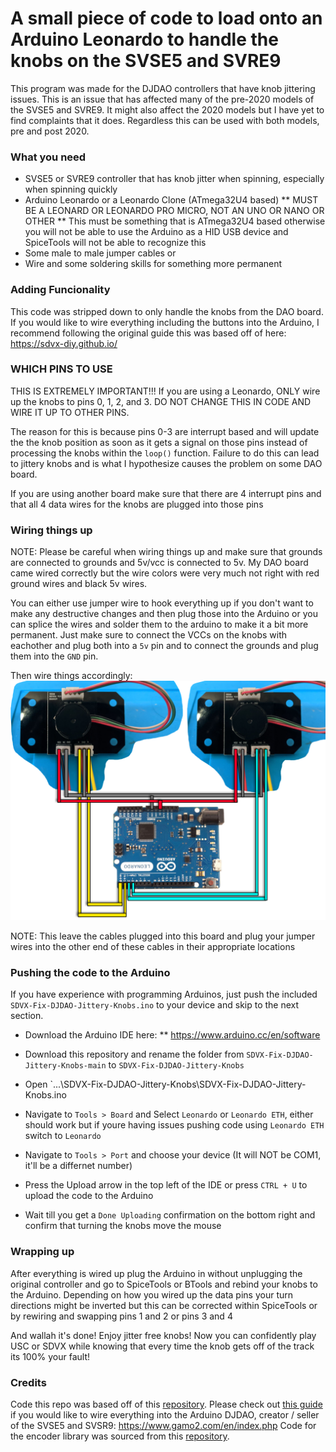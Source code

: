 # A small piece of code to load onto an Arduino Leonardo to handle the knobs on the SVSE5 and SVRE9

This program was made for the DJDAO controllers that have knob jittering issues. This is an issue that has affected many of the pre-2020 models of the SVSE5 and SVRE9. It might also affect the 2020 models but I have yet to find complaints that it does. Regardless this can be used with both models, pre and post 2020. 

### What you need
* SVSE5 or SVRE9 controller that has knob jitter when spinning, especially when spinning quickly
* Arduino Leonardo or a Leonardo Clone (ATmega32U4 based)
** MUST BE A LEONARD OR LEONARDO PRO MICRO, NOT AN UNO OR NANO OR OTHER
** This must be something that is ATmega32U4 based otherwise you will not be able to use the Arduino as a HID USB device and SpiceTools will not be able to recognize this
* Some male to male jumper cables
or
* Wire and some soldering skills for something more permanent


### Adding Funcionality
This code was stripped down to only handle the knobs from the DAO board. If you would like to wire everything including the buttons into the Arduino, I recommend following the original guide this was based off of here: https://sdvx-diy.github.io/

### WHICH PINS TO USE
THIS IS EXTREMELY IMPORTANT!!! If you are using a Leonardo, ONLY wire up the knobs to pins 0, 1, 2, and 3. DO NOT CHANGE THIS IN CODE AND WIRE IT UP TO OTHER PINS.

The reason for this is because pins 0-3 are interrupt based and will update the the knob position as soon as it gets a signal on those pins instead of processing the knobs within the `loop()` function. Failure to do this can lead to jittery knobs and is what I hypothesize causes the problem on some DAO board. 

If you are using another board make sure that there are 4 interrupt pins and that all 4 data wires for the knobs are plugged into those pins

### Wiring things up
NOTE: Please be careful when wiring things up and make sure that grounds are connected to grounds and 5v/vcc is connected to 5v. My DAO board came wired correctly but the wire colors were very much not right with red ground wires and black 5v wires.

You can either use jumper wire to hook everything up if you don't want to make any destructive changes and then plug those into the Arduino or you can splice the wires and solder them to the arduino to make it a bit more permanent. Just make sure to connect the VCCs on the knobs with eachother and plug both into a `5v` pin and to connect the grounds and plug them into the `GND` pin.

Then wire things accordingly:
![image](https://github.com/SilentMystification/SDVX-Fix-DJDAO-Jittery-Knobs/blob/main/Wiring%20Diagram.png)

NOTE:
This leave the cables plugged into this board and plug your jumper wires into the other end of these cables in their appropriate locations

### Pushing the code to the Arduino
If you have experience with programming Arduinos, just push the included `SDVX-Fix-DJDAO-Jittery-Knobs.ino` to your device and skip to the next section.

* Download the Arduino IDE here:
** https://www.arduino.cc/en/software

* Download this repository and rename the folder from `SDVX-Fix-DJDAO-Jittery-Knobs-main` to `SDVX-Fix-DJDAO-Jittery-Knobs`

* Open `...\SDVX-Fix-DJDAO-Jittery-Knobs\SDVX-Fix-DJDAO-Jittery-Knobs.ino

* Navigate to `Tools > Board` and Select `Leonardo` or `Leonardo ETH`, either should work but if youre having issues pushing code using `Leonardo ETH` switch to `Leonardo`

* Navigate to `Tools > Port` and choose your device (It will NOT be COM1, it'll be a differnet number) 

* Press the Upload arrow in the top left of the IDE or press `CTRL + U` to upload the code to the Arduino

* Wait till you get a `Done Uploading` confirmation on the bottom right and confirm that turning the knobs move the mouse



### Wrapping up
After everything is wired up plug the Arduino in without unplugging the original controller and go to SpiceTools or BTools and rebind your knobs to the Arduino. Depending on how you wired up the data pins your turn directions might be inverted but this can be corrected within SpiceTools or by rewiring and swapping pins 1 and 2 or pins 3 and 4

And wallah it's done! Enjoy jitter free knobs! Now you can confidently play USC or SDVX while knowing that every time the knob gets off of the track its 100% your fault!

### Credits
Code this repo was based off of this [repository](https://github.com/Reyn-Mukai/SDVX-DIY/tree/Standard).
Please check out [this guide](https://sdvx-diy.github.io/) if you would like to wire everything into the Arduino
DJDAO, creator / seller of the SVSE5 and SVSR9: https://www.gamo2.com/en/index.php
Code for the encoder library was sourced from this [repository](https://github.com/PaulStoffregen/Encoder).
